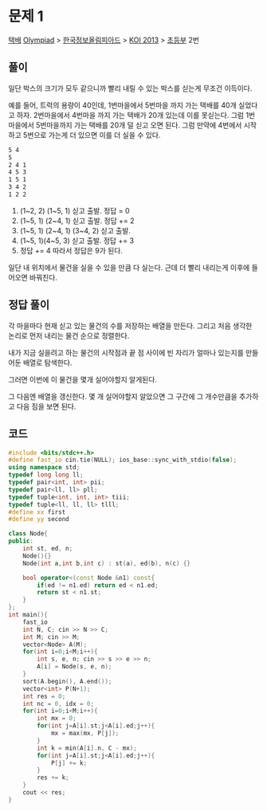 # 문제 1
[택배](https://www.acmicpc.net/problem/8980)
[Olympiad](https://www.acmicpc.net/category/2) > [한국정보올림피아드](https://www.acmicpc.net/category/55) > [KOI 2013](https://www.acmicpc.net/category/254) > [초등부](https://www.acmicpc.net/category/detail/1075) 2번

## 풀이
일단 박스의 크기가 모두 같으니까 빨리 내릴 수 있는 박스를 싣는게 무조건 이득이다. 

예를 들어, 
트럭의 용량이 40인데, 
1번마을에서 5번마을 까지 가는 택배를 40개 실었다고 하자.
2번마을에서 4번마을 까지 가는 택배가 20개 있는데 이를 못싣는다. 그럼
1번마을에서 5번마을까지 가는 택배를 20개 덜 싣고 오면 된다.
그럼 만약에 4번에서 시작하고 5번으로 가는게 더 있으면 이를 더 실을 수 있다.

```txt
5 4
5
2 4 1
4 5 3
1 5 1
3 4 2
1 2 2
```

1. (1~2, 2) (1~5, 1) 싣고 출발. 정답 = 0
2. (1~5, 1) (2~4, 1) 싣고 출발. 정답 += 2
3. (1~5, 1) (2~4, 1) (3~4, 2) 싣고 출발. 
4. (1~5, 1)(4~5, 3) 싣고 출발. 정답 += 3
5. 정답 += 4
따라서 정답은 9가 된다.

일단 내 위치에서 물건을 실을 수 있을 만큼 다 실는다. 
근데 더 빨리 내리는게 이후에 들어오면 바꿔친다. 

## 정답 풀이
각 마을마다 현재 싣고 있는 물건의 수를 저장하는 배열을 만든다. 
그리고 처음 생각한 논리로 먼저 내리는 물건 순으로 정렬한다. 

내가 지금 실을려고 하는 물건의 시작점과 끝 점 사이에 빈 자리가 얼마나 있는지를 만들어둔 배열로 탐색한다.

그러면 이번에 이 물건을 몇개 실어야할지 알게된다.

그 다음엔 배열을 갱신한다. 
몇 개 실어야할지 알았으면 그 구간에 그 개수만큼을 추가하고 다음 짐을 보면 된다.

## 코드
```cpp
#include <bits/stdc++.h>
#define fast_io cin.tie(NULL); ios_base::sync_with_stdio(false);
using namespace std;
typedef long long ll;
typedef pair<int, int> pii;
typedef pair<ll, ll> pll;
typedef tuple<int, int, int> tiii;
typedef tuple<ll, ll, ll> tlll;
#define xx first
#define yy second

class Node{
public:
    int st, ed, n;
    Node(){}
    Node(int a,int b,int c) : st(a), ed(b), n(c) {}

    bool operator<(const Node &n1) const{
        if(ed != n1.ed) return ed < n1.ed;
        return st < n1.st;
    }
};
int main(){
    fast_io
    int N, C; cin >> N >> C;
    int M; cin >> M;
    vector<Node> A(M);
    for(int i=0;i<M;i++){
        int s, e, n; cin >> s >> e >> n;
        A[i] = Node(s, e, n);
    }
    sort(A.begin(), A.end());
    vector<int> P(N+1);
    int res = 0;
    int nc = 0, idx = 0;
    for(int i=0;i<M;i++){
        int mx = 0;
        for(int j=A[i].st;j<A[i].ed;j++){
            mx = max(mx, P[j]);
        }
        int k = min(A[i].n, C - mx);
        for(int j=A[i].st;j<A[i].ed;j++){
            P[j] += k;
        }
        res += k;
    }
    cout << res;
}
```